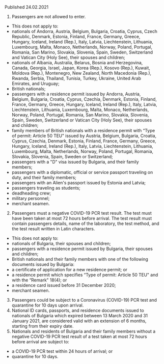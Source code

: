 Published 24.02.2021
1. Passengers are not allowed to enter.
- This does not apply to:
- nationals of Andorra, Austria, Belgium, Bulgaria, Croatia, Cyprus, Czech Republic, Denmark, Estonia, Finland, France, Germany, Greece, Hungary, Iceland, Ireland (Rep.), Italy, Latvia, Liechtenstein, Lithuania, Luxembourg, Malta, Monaco, Netherlands, Norway, Poland, Portugal, Romania, San Marino, Slovakia, Slovenia, Spain, Sweden, Switzerland and Vatican City (Holy See), their spouses and children;
- nationals of Albania, Australia, Belarus, Bosnia and Herzegovina, Canada, Georgia, Israel, Japan, Korea (Rep.), Kosovo (Rep.), Kuwait, Moldova (Rep.), Montenegro, New Zealand, North Macedonia (Rep.), Rwanda, Serbia, Thailand, Tunisia, Turkey, Ukraine, United Arab Emirates, and Uruguay;
- British nationals;
- passengers with a residence permit issued by Andorra, Austria, Belgium, Bulgaria, Croatia, Cyprus, Czechia, Denmark, Estonia, Finland, France, Germany, Greece, Hungary, Iceland, Ireland (Rep.), Italy, Latvia, Liechtenstein, Lithuania, Luxembourg, Malta, Monaco, Netherlands, Norway, Poland, Portugal, Romania, San Marino, Slovakia, Slovenia, Spain, Sweden, Switzerland or Vatican City (Holy See), their spouses and children;
- family members of British nationals with a residence permit with “Type of permit: Article 50 TEU" issued by Austria, Belgium, Bulgaria, Croatia, Cyprus, Czechia, Denmark, Estonia, Finland, France, Germany, Greece, Hungary, Iceland, Ireland (Rep.), Italy, Latvia, Liechtenstein, Lithuania, Luxembourg, Malta, Netherlands, Norway, Poland, Portugal, Romania, Slovakia, Slovenia, Spain, Sweden or Switzerland; 
- passengers with a "D" visa
issued by Bulgaria, and their family members;
- passengers with a diplomatic, official or service passport traveling on duty, and their family members;
- passengers with an Alien's passport issued by Estonia and Latvia;
- passengers traveling as students;
- deadheading crew;
- military personnel;
- merchant seamen.
2. Passengers must a negative COVID-19 PCR test result. The test must have been taken at most 72 hours before arrival. The test result must contain passengers details, name of the laboratory, the test method, and the test result written in Latin characters.
- This does not apply to:
- nationals of Bulgaria, their spouses and children;
- passengers with a residence permit issued by Bulgaria, their spouses and children;
- British nationals and their family members with one of the following documents issued by Bulgaria:
- a certificate of application for a new residence permit; or
- a residence permit which specifies “Type of permit: Article 50 TEU" and with the “Remark" 18(4); or
- a residence card issued before 31 December 2020;
- merchant seamen.
3. Passengers could be subject to a Coronavirus (COVID-19) PCR test and quarantine for 10 days upon arrival.
4. National ID cards, passports, and residence documents issued to nationals of Bulgaria which expired between 13 March 2020 and 31 January 2021, are considered valid with an extension of 6 months, starting from their expiry date.
5. Nationals and residents of Bulgaria and their family members without a negative COVID-19 PCR test result of a test taken at most 72 hours before arrival are subject to:
- a COVID-19 PCR test within 24 hours of arrival; or
- quarantine for 10 days.

